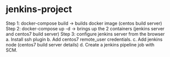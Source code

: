 # jenkins-project

Step 1: docker-compose build  -> builds docker image (centos build server)
Step 2: docker-compose up -d  -> brings up the 2 containers (jenkins server and centos7 build server)
Step 3: configure jenkins server from the browser
  a. Install ssh plugin
  b. Add centos7 remote_user credentials.
  c. Add jenkins node (centos7 build server details)
  d. Create a jenkins pipeline job with SCM. 
